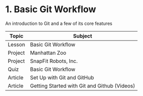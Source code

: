 # 1. Basic Git Workflow
An introduction to Git and a few of its core features

| Topic  |  Subject  |
| ------------------- | ------------------- |
|  Lesson  |  Basic Git Workflow  |
|  Project |  Manhattan Zoo |
|  Project |  SnapFit Robots, Inc. |
|  Quiz  |  Basic Git Workflow |
|  Article  |  Set Up with Git and GitHub |
|  Article  |  Getting Started with Git and Github (Videos) |
